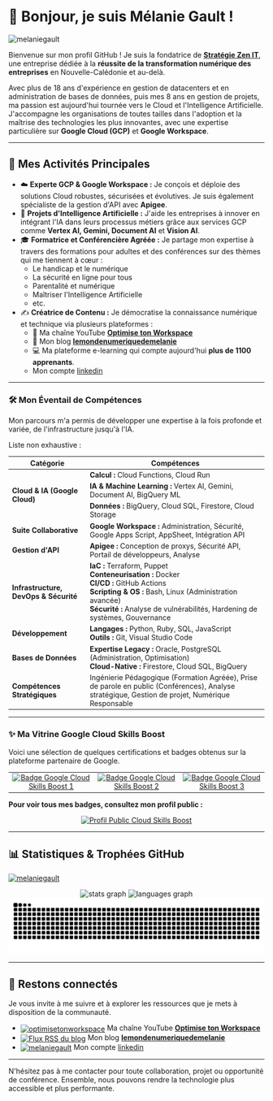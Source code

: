 # 👋 Bonjour, je suis Mélanie Gault \!

<p align="left"> <img src="https://komarev.com/ghpvc/?username=melaniegault&label=Vues%20du%20profil&color=0e75b6&style=flat" alt="melaniegault" /> </p>

Bienvenue sur mon profil GitHub \! Je suis la fondatrice de [**Stratégie Zen IT**](https://www.linkedin.com/in/melaniegault/), une entreprise dédiée à la **réussite de la transformation numérique des entreprises** en Nouvelle-Calédonie et au-delà.

Avec plus de 18 ans d'expérience en gestion de datacenters et en administration de bases de données, puis mes 8 ans en gestion de projets, ma passion est aujourd'hui tournée vers le Cloud et l'Intelligence Artificielle. J'accompagne les organisations de toutes tailles dans l'adoption et la maîtrise des technologies les plus innovantes, avec une expertise particulière sur **Google Cloud (GCP)** et **Google Workspace**.

-----

## 🚀 Mes Activités Principales

  * ☁️ **Experte GCP & Google Workspace :** Je conçois et déploie des solutions Cloud robustes, sécurisées et évolutives. Je suis également spécialiste de la gestion d'API avec **Apigee**.
  * 🤖 **Projets d'Intelligence Artificielle :** J'aide les entreprises à innover en intégrant l'IA dans leurs processus métiers grâce aux services GCP comme **Vertex AI, Gemini, Document AI** et **Vision AI**.
  * 🎓 **Formatrice et Conférencière Agréée :** Je partage mon expertise à travers des formations pour adultes et des conférences sur des thèmes qui me tiennent à cœur :
      * Le handicap et le numérique
      * La sécurité en ligne pour tous
      * Parentalité et numérique
      * Maîtriser l'Intelligence Artificielle
      * etc.
  * ✍️ **Créatrice de Contenu :** Je démocratise la connaissance numérique et technique via plusieurs plateformes :
      * 🎥 Ma chaîne YouTube [**Optimise ton Workspace**](https://youtubr.com/@optimisetonworkspace)
      * 📝 Mon blog [**lemondenumeriquedemelanie**](https://lemondenumeriquedemelanie/blog)
      * 💻 Ma plateforme e-learning qui compte aujourd'hui **plus de 1100 apprenants**.
      * Mon compte [linkedin](https://www.linkedin.com/in/melaniegault/)

-----

### 🛠️ Mon Éventail de Compétences

Mon parcours m'a permis de développer une expertise à la fois profonde et variée, de l'infrastructure jusqu'à l'IA.

Liste non exhaustive :

<table>
  <thead>
    <tr>
      <th>Catégorie</th>
      <th>Compétences</th>
    </tr>
  </thead>
  <tbody>
    <tr>
      <td rowspan="3"><strong>Cloud & IA (Google Cloud)</strong></td>
      <td><strong>Calcul :</strong> Cloud Functions, Cloud Run</td>
    </tr>
    <tr>
      <td><strong>IA & Machine Learning :</strong> Vertex AI, Gemini, Document AI, BigQuery ML</td>
    </tr>
    <tr>
      <td><strong>Données :</strong> BigQuery, Cloud SQL, Firestore, Cloud Storage</td>
    </tr>
    <tr>
      <td><strong>Suite Collaborative</strong></td>
      <td><strong>Google Workspace :</strong> Administration, Sécurité, Google Apps Script, AppSheet, Intégration API</td>
    </tr>
    <tr>
      <td><strong>Gestion d'API</strong></td>
      <td><strong>Apigee :</strong> Conception de proxys, Sécurité API, Portail de développeurs, Analyse</td>
    </tr>
    <tr>
      <td><strong>Infrastructure, DevOps & Sécurité</strong></td>
      <td><strong>IaC :</strong> Terraform, Puppet <br>
        <strong>Conteneurisation :</strong> Docker <br>
        <strong>CI/CD :</strong> GitHub Actions <br>
        <strong>Scripting & OS :</strong> Bash, Linux (Administration avancée) <br>
        <strong>Sécurité :</strong> Analyse de vulnérabilités, Hardening de systèmes, Gouvernance
      </td>
    </tr>
    <tr>
      <td><strong>Développement</strong></td>
      <td>
        <strong>Langages :</strong> Python, Ruby, SQL, JavaScript <br>
        <strong>Outils :</strong> Git, Visual Studio Code
      </td>
    </tr>
    <tr>
      <td><strong>Bases de Données</strong></td>
      <td>
        <strong>Expertise Legacy :</strong> Oracle, PostgreSQL (Administration, Optimisation) <br>
        <strong>Cloud-Native :</strong> Firestore, Cloud SQL, BigQuery
      </td>
    </tr>
    <tr>
      <td><strong>Compétences Stratégiques</strong></td>
      <td>Ingénierie Pédagogique (Formation Agréée), Prise de parole en public (Conférences), Analyse stratégique, Gestion de projet, Numérique Responsable</td>
    </tr>
  </tbody>
</table>

-----

### ✨ Ma Vitrine Google Cloud Skills Boost

Voici une sélection de quelques certifications et badges obtenus sur la plateforme partenaire de Google.

<table align="center" border="0" style="border: none;">
  <tr>
    <td align="center" width="30%">
      <a href="https://partner.cloudskillsboost.google/public_profiles/1c60e329-5340-4a83-a145-0ce685b45013/badges/15538752">
        <img src="https://cdn.qwiklabs.com/w8YtWfDsknTFcGlXCwqHL1647KnLK3Za6IbCOtDrOQM%3D" width="160" alt="Badge Google Cloud Skills Boost 1"/>
      </a>
    </td>
    <td align="center" width="30%">
      <a href="https://partner.cloudskillsboost.google/public_profiles/1c60e329-5340-4a83-a145-0ce685b45013/badges/11836610">
        <img src="https://cdn.qwiklabs.com/t8Gz0R8XSUgccr2wMNrV5dbk3ZlcW3RUdt8q%2Bds%2Birs%3D" width="160" alt="Badge Google Cloud Skills Boost 2"/>
      </a>
    </td>
    <td align="center" width="30%">
      <a href="https://partner.cloudskillsboost.google/public_profiles/1c60e329-5340-4a83-a145-0ce685b45013/badges/4864610">
        <img src="https://cdn.qwiklabs.com/8e%2BkAIqvOauBq2p2%2Fmu%2F0Als3nSv%2B9nl7VGC873FIkQ%3D" width="160" alt="Badge Google Cloud Skills Boost 3"/>
      </a>
    </td>
  </tr>
</table>

**Pour voir tous mes badges, consultez mon profil public :**

<p align="center">
  <a href="https://partner.cloudskillsboost.google/public_profiles/1c60e329-5340-4a83-a145-0ce685b45013">
    <img src="https://img.shields.io/badge/Mon_Profil_Cloud_Skills_Boost-4285F4?style=for-the-badge&logo=google-cloud&logoColor=white" alt="Profil Public Cloud Skills Boost"/>
  </a>
</p>

-----

## 📊 Statistiques & Trophées GitHub

<p align="left"> <a href="https://github.com/ryo-ma/github-profile-trophy"><img src="https://github-profile-trophy.vercel.app/?username=melaniegault" alt="melaniegault" /></a> </p>

<div align="center">
  <img src="https://github-readme-stats.vercel.app/api?username=melaniegault&hide_title=false&hide_rank=false&show_icons=true&include_all_commits=true&count_private=true&disable_animations=false&locale=fr&hide_border=false" height="150" alt="stats graph"  />
  <img src="https://github-readme-stats.vercel.app/api/top-langs?username=melaniegault&locale=fr&hide_title=false&layout=compact&card_width=320&langs_count=5&hide_border=false" height="150" alt="languages graph"  />
</div>


<img src="https://raw.githubusercontent.com/melaniegault/melaniegault/output/snake.svg" alt="Snake animation" />


-----

## 🔗 Restons connectés

Je vous invite à me suivre et à explorer les ressources que je mets à disposition de la communauté.

* <a href="https://www.youtube.com/c/optimisetonworkspace" target="_blank"><img align="center" src="https://raw.githubusercontent.com/rahuldkjain/github-profile-readme-generator/master/src/images/icons/Social/youtube.svg" alt="optimisetonworkspace" height="30" width="40" /></a> Ma chaîne YouTube [**Optimise ton Workspace**](https://youtubr.com/@optimisetonworkspace)     
* <a href="https://lemondenumeriquedemelanie.com/feed/" target="_blank"><img align="center" src="https://raw.githubusercontent.com/rahuldkjain/github-profile-readme-generator/master/src/images/icons/Social/rss.svg" alt="Flux RSS du blog" height="30" width="40" /></a> Mon blog [**lemondenumeriquedemelanie**](https://lemondenumeriquedemelanie/blog)
* <a href="https://linkedin.com/in/melaniegault" target="_blank"><img align="center" src="https://raw.githubusercontent.com/rahuldkjain/github-profile-readme-generator/master/src/images/icons/Social/linked-in-alt.svg" alt="melaniegault" height="30" width="40" /></a> Mon compte [linkedin](https://www.linkedin.com/in/melaniegault/)


-----

N'hésitez pas à me contacter pour toute collaboration, projet ou opportunité de conférence. Ensemble, nous pouvons rendre la technologie plus accessible et plus performante.
